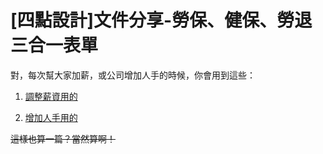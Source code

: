 [四點設計]文件分享-勞保、健保、勞退三合一表單
======

對，每次幫大家加薪，或公司增加人手的時候，你會用到這些：

1. [調整薪資用的](http://www.bli.gov.tw/sub.aspx?a=J2aZevv6L6Y%3d)

2. [增加人手用的](http://www.bli.gov.tw/sub.aspx?a=umSMW5tDZMI%3D)

<del>這樣也算一篇？當然算啊！</del>